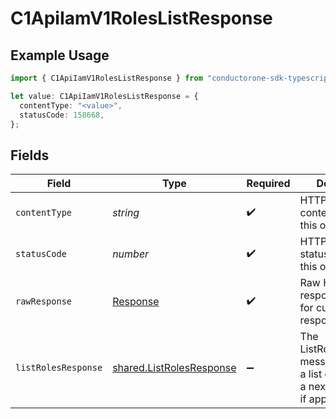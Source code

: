# C1ApiIamV1RolesListResponse

## Example Usage

```typescript
import { C1ApiIamV1RolesListResponse } from "conductorone-sdk-typescript/sdk/models/operations";

let value: C1ApiIamV1RolesListResponse = {
  contentType: "<value>",
  statusCode: 158668,
};
```

## Fields

| Field                                                                                       | Type                                                                                        | Required                                                                                    | Description                                                                                 |
| ------------------------------------------------------------------------------------------- | ------------------------------------------------------------------------------------------- | ------------------------------------------------------------------------------------------- | ------------------------------------------------------------------------------------------- |
| `contentType`                                                                               | *string*                                                                                    | :heavy_check_mark:                                                                          | HTTP response content type for this operation                                               |
| `statusCode`                                                                                | *number*                                                                                    | :heavy_check_mark:                                                                          | HTTP response status code for this operation                                                |
| `rawResponse`                                                                               | [Response](https://developer.mozilla.org/en-US/docs/Web/API/Response)                       | :heavy_check_mark:                                                                          | Raw HTTP response; suitable for custom response parsing                                     |
| `listRolesResponse`                                                                         | [shared.ListRolesResponse](../../../sdk/models/shared/listrolesresponse.md)                 | :heavy_minus_sign:                                                                          | The ListRolesResponse message contains a list of results and a nextPageToken if applicable. |